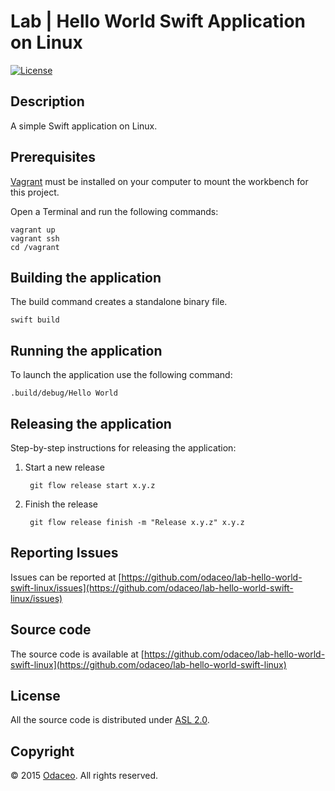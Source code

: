 # Lab | Hello World Swift Application on Linux

[![License](https://img.shields.io/github/license/odaceo/lab-hello-world-swift-linux.svg)](LICENSE)

## Description

A simple Swift application on Linux.

## Prerequisites

[Vagrant](https://www.vagrantup.com/downloads.html) must be installed on your 
computer to mount the workbench for this project.

Open a Terminal and run the following commands:

```shell
vagrant up
vagrant ssh
cd /vagrant
```

## Building the application

The build command creates a standalone binary file.

``` shell
swift build
```

## Running the application

To launch the application use the following command:

``` shell
.build/debug/Hello World
```

## Releasing the application

Step-by-step instructions for releasing the application:

1. Start a new release

        git flow release start x.y.z

1. Finish the release

        git flow release finish -m "Release x.y.z" x.y.z

## Reporting Issues

Issues can be reported at [https://github.com/odaceo/lab-hello-world-swift-linux/issues](https://github.com/odaceo/lab-hello-world-swift-linux/issues)

## Source code

The source code is available at [https://github.com/odaceo/lab-hello-world-swift-linux](https://github.com/odaceo/lab-hello-world-swift-linux)

## License

All the source code is distributed under [ASL 2.0](LICENSE).

## Copyright

© 2015 [Odaceo](http://odaceo.ch). All rights reserved.
